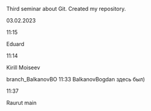 Third seminar about Git. Created my repository.

03.02.2023


11:15

Eduard

11:14

Kirill Moiseev

branch_BalkanovBO
11:33 BalkanovBogdan здесь был)

11:37

Raurut
main
